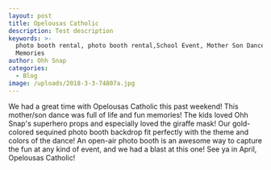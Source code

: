 ```yaml
---
layout: post
title: Opelousas Catholic
description: Test description
keywords: >-
  photo booth rental, photo booth rental,School Event, Mother Son Dance,
  Memories
author: Ohh Snap
categories:
  - Blog
image: /uploads/2018-3-3-74807a.jpg
---
```

We had a great time with Opelousas Catholic this past weekend\! This mother/son dance was full of life and fun memories\! The kids loved Ohh Snap's superhero props and especially loved the giraffe mask\! Our gold-colored sequined photo booth backdrop fit perfectly with the theme and colors of the dance\! An open-air photo booth is an awesome way to capture the fun at any kind of event, and we had a blast at this one\! See ya in April, Opelousas Catholic\!

